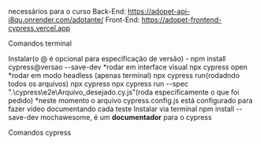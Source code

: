 necessários para o curso
Back-End: https://adopet-api-i8qu.onrender.com/adotante/
Front-End: https://adopet-frontend-cypress.vercel.app

Comandos terminal

Instalar(o @ é opcional para especificação de versão) - npm install cypress@versao --save-dev
*rodar em interface visual
    npx cypress open
*rodar em modo headless (apenas terminal)
    npx cypress run(rodadndo todos os arquivos)
    npx cypress npx cypress run --spec ".\cypress\e2e\Arquivo_desejado.cy.js"(roda especificamente o que foi pedido)
*neste momento o arquivo cypress.config.js está configurado para fazer video documentando cada teste
Instalar via terminal npm install --save-dev mochawesome, é um **documentador** para o cypress 

Comandos cypress


